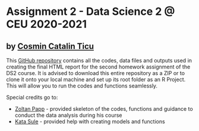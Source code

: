 # Assignment 2 - Data Science 2 @ CEU 2020-2021

## by [Cosmin Catalin Ticu](https://github.com/cosmin-ticu)

This [GitHub repository](https://github.com/cosmin-ticu/DS2-neural-nets) contains all the codes, data files and outputs used in creating the final HTML report for the second homework assignment of the DS2 course. It is advised to download this entire repository as a ZIP or to clone it onto your local machine and set up its root folder as an R Project. This will allow you to run the codes and functions seamlessly.

Special credits go to:
* [Zoltan Papp](https://github.com/pappzoltan) - provided skeleton of the codes, functions and guidance to conduct the data analysis during his course
* [Kata Sule](https://github.com/sulekata) - provided help with creating models and functions
